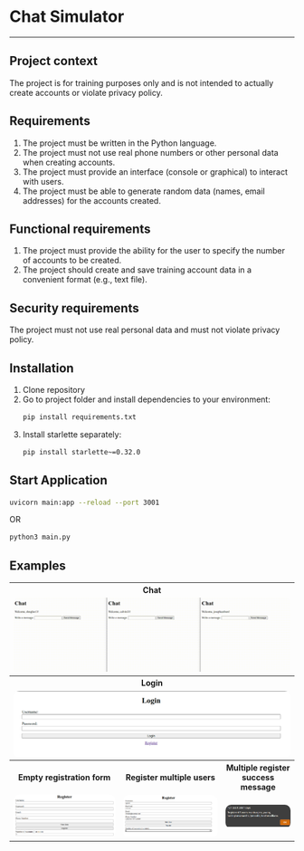 # Chat Simulator

---

## Project context

The project is for training purposes only and is not intended to actually create accounts or violate privacy policy.

## Requirements

1. The project must be written in the Python language.
2. The project must not use real phone numbers or other personal data when creating accounts.
3. The project must provide an interface (console or graphical) to interact with users.
4. The project must be able to generate random data (names, email addresses) for the accounts created.

## Functional requirements

1. The project must provide the ability for the user to specify the number of accounts to be created.
2. The project should create and save training account data in a convenient format (e.g., text file).

## Security requirements

The project must not use real personal data and must not violate privacy policy.

## Installation

1. Clone repository
2. Go to project folder and install dependencies to your environment:
    ```sh
    pip install requirements.txt
    ```
3. Install starlette separately:
    ```sh
    pip install starlette~=0.32.0
    ```

## Start Application

```sh
uvicorn main:app --reload --port 3001
```

OR

```sh
python3 main.py
```

## Examples

<table>
  <tr>
    <th colspan="3">Chat</th>
  </tr>
  <tr>
    <td colspan="3">
      <div style="text-align:center; border-radius: 10px; overflow: hidden; margin: 0 auto;">
        <img src="examples/demo.gif" style="width: 100%; height: 100%; object-fit: cover;" alt="">
      </div>
    </td>
  </tr>
  <tr>
    <th colspan="3">Login</th>
  </tr>
  <tr>
    <td colspan="3">
      <div style="text-align:center; border-radius: 10px; overflow: hidden; margin: 0 auto;">
        <img src="examples/login_page.png" style="width: 100%; height: 100%; object-fit: cover;" alt="">
      </div>
    </td>
  </tr>
  <tr>
    <th>Empty registration form</th>
    <th>Register multiple users</th>
    <th>Multiple register success message</th>
  </tr>
  <tr>
    <td>
      <div style="text-align:center; border-radius: 10px; overflow: hidden; margin: 0 auto;">
        <img src="examples/register_page.png" style="width: 100%; height: 100%; object-fit: cover;" alt="">
      </div>
    </td>
    <td>
      <div style="text-align:center; border-radius: 10px; overflow: hidden; margin: 0 auto;">
        <img src="examples/multiple_register_form.png" style="width: 100%; height: 100%; object-fit: cover;" alt="">
      </div>
    </td>
    <td>
      <div style="text-align:center; border-radius: 10px; overflow: hidden; margin: 0 auto;">
        <img src="examples/multiple_register_message.png" style="width: 100%; height: 100%; object-fit: cover;" alt="">
      </div>
    </td>
  </tr>
</table>